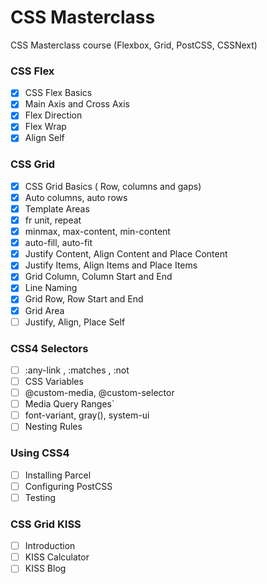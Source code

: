 # CSS Masterclass

CSS Masterclass course (Flexbox, Grid, PostCSS, CSSNext)

### CSS Flex

- [x] CSS Flex Basics
- [x] Main Axis and Cross Axis
- [x] Flex Direction
- [x] Flex Wrap
- [x] Align Self

### CSS Grid

- [x] CSS Grid Basics ( Row, columns and gaps)
- [x] Auto columns, auto rows
- [x] Template Areas
- [x] fr unit, repeat
- [x] minmax, max-content, min-content
- [x] auto-fill, auto-fit
- [x] Justify Content, Align Content and Place Content
- [x] Justify Items, Align Items and Place Items
- [x] Grid Column, Column Start and End
- [x] Line Naming
- [x] Grid Row, Row Start and End
- [x] Grid Area
- [ ] Justify, Align, Place Self

### CSS4 Selectors

- [ ] :any-link , :matches , :not
- [ ] CSS Variables
- [ ] @custom-media, @custom-selector
- [ ] Media Query Ranges`
- [ ] font-variant, gray(), system-ui
- [ ] Nesting Rules

### Using CSS4

- [ ] Installing Parcel
- [ ] Configuring PostCSS
- [ ] Testing

### CSS Grid KISS

- [ ] Introduction
- [ ] KISS Calculator
- [ ] KISS Blog
